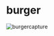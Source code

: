 # burger

![burgercapture](https://cloud.githubusercontent.com/assets/593980/18422021/68e7ed3a-7863-11e6-96f0-735a75ed7130.png)
